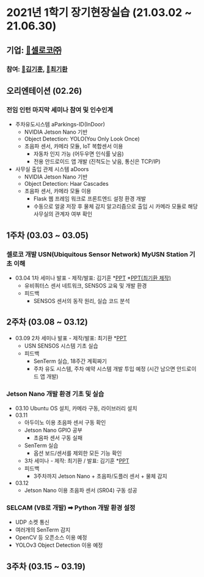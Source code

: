 # 2021년 1학기 장기현장실습 (21.03.02 ~ 21.06.30)
## 기업: [💾셀로코㈜](https://selocoinc.wixsite.com/seloco)
### 참여: [🤗김기훈](https://github.com/daedu0813), [🤔최기환](https://github.com/kihwan1125/Resume)

## 오리엔테이션 (02.26)
### 전임 인턴 마지막 세미나 참여 및 인수인계
* 주차유도시스템 aParkings-ID(InDoor)
  - NVIDIA Jetson Nano 기반
  - Object Detection: YOLO(You Only Look Once)
  - 초음파 센서, 카메라 모듈, IoT 복합센서 이용
    - 자동차 인지 가능 (어두우면 인식률 낮음)
    - 전용 안드로이드 앱 개발 (진척도는 낮음, 통신은 TCP/IP)
* 사무실 출입 관제 시스템 aDoors
  - NVIDIA Jetson Nano 기반
  - Object Detection: Haar Cascades
  - 초음파 센서, 카메라 모듈 이용
     - Flask 웹 프레임 워크로 프론트엔드 설정 환경 개발
     - 수동으로 얼굴 저장 후 물체 감지 알고리즘으로 출입 시 카메라 모듈로 해당 사무실의 관계자 여부 확인

## 1주차 (03.03 ~ 03.05)
### 셀로코 개발 USN(Ubiquitous Sensor Network) MyUSN Station 기초 이해
* 03.04 1차 세미나 발표 - 제작/발표: 김기훈 *[PPT](https://github.com/daedu0813/Seloco_Intern/raw/main/documents/week01/USN%20%EC%8B%9C%EC%8A%A4%ED%85%9C%20%EA%B8%B0%EC%B4%88%EC%8B%A4%EC%8A%B5%20%EB%B0%9C%ED%91%9C%20-%20%EA%B9%80%EA%B8%B0%ED%9B%88.pptx) *[PPT(최기환 제작)](https://github.com/daedu0813/Seloco_Intern/raw/main/documents/week01/USN%EB%B0%9C%ED%91%9C(%EC%B5%9C%EA%B8%B0%ED%99%98%2C%202021.03.04).pptx)
  - 유비쿼터스 센서 네트워크, SENSOS 교육 및 개발 환경
  - 피드백
    - SENSOS 센서의 동작 원리, 실습 코드 분석

## 2주차 (03.08 ~ 03.12)
* 03.09 2차 세미나 발표 - 제작/발표: 최기환 *[PPT](https://github.com/daedu0813/Seloco_Intern/raw/main/documents/week02/5~10%EC%9E%A5%20%EB%B0%9C%ED%91%9C%EC%9E%90%EB%A3%8C.%EA%B9%80%EA%B8%B0%ED%9B%88%2C%20%EC%B5%9C%EA%B8%B0%ED%99%98.pptx)
  - USN SENSOS 시스템 기초 실습
  - 피드백
    - SenTerm 실습, 18주간 계획짜기
    - 주차 유도 시스템, 주차 예약 시스템 개발 투입 예정 (시간 남으면 안드로이드 앱 개발) 
### Jetson Nano 개발 환경 기초 및 실습
* 03.10 Ubuntu OS 설치, 카메라 구동, 라이브러리 설치
* 03.11
  - 아두이노 이용 초음파 센서 구동 확인
  - Jetson Nano GPIO 공부
    - 초음파 센서 구동 실패
  - SenTerm 실습
    - 옵션 보드/센서를 제외한 모든 기능 확인
  - 3차 세미나 - 제작: 최기환 / 발표: 김기훈 *[PPT](https://github.com/daedu0813/Seloco_Intern/raw/main/documents/week02/2%EC%A3%BC%EC%B0%A8%20Jetson%20Nano%2C%20Senterm%20%EC%8B%A4%EC%8A%B5%20%EB%B0%9C%ED%91%9C.pptx)
  - 피드백
    - 3주차까지 Jetson Nano + 초음파/도플러 센서 + 물체 감지 
* 03.12
  - Jetson Nano 이용 초음파 센서 (SR04) 구동 성공
### SELCAM (VB로 개발) ➡ Python 개발 환경 설정
  - UDP 소켓 통신
  - 여러개의 SenTerm 감지
  - OpenCV 등 오픈소스 이용 예정
  - YOLOv3 Object Detection 이용 예정

## 3주차 (03.15 ~ 03.19)
